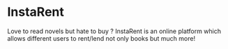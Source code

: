 # InstaRent

Love to read novels but hate to buy ? InstaRent is an online platform which allows different users to rent/lend not only books but much more! 
